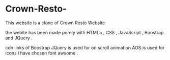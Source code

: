 # Crown-Resto-
This website is a clone of Crown Resto Website 

the webite has been made purely with HTML5 , CSS , JavaScript , Boostrap and JQuery .

cdn links of Boostrap JQuery    is used
for on scroll animation AOS is used 
for icons i have chosen font awsome .
